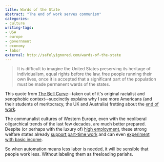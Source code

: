 ```yaml
---
title: Wards of the State
abstract: "The end of work serves communism"
categories:
- culture
writing-tags:
- USA
- europe
- government
- economy
- labor
external: http://safelyignored.com/wards-of-the-state
---
```


> It is difficult to imagine the United States preserving its heritage of individualism, equal rights before the law, free people running their own lives, once it is accepted that a significant part of the population must be made permanent wards of the states.

This quote from [The Bell Curve](https://www.goodreads.com/book/show/223556.The_Bell_Curve)--taken out of it's original racialist and xenophobic context--succinctly explains why I see more Americans (and their students of meritocracy, the UK and Australia) fretting about the [end of work](http://www.economist.com/blogs/freeexchange/2014/02/labour-markets-0).

The communalist cultures of Western Europe, even with the neoliberal oligarchical trends of the last few decades, are much better prepared. Despite (or perhaps with the luxury of) [high employment](http://www.nytimes.com/2014/12/18/upshot/nordic-nations-show-that-big-safety-net-can-allow-for-leap-in-employment-rate-.html), these strong welfare states already [support part-time work](http://www.economist.com/blogs/economist-explains/2015/05/economist-explains-12) and can even [experiment with basic income](http://www.dutchnews.nl/news/archives/2015/06/utrecht-city-council-to-begin-experiments-with-a-basic-income/).

So when automation means less labor is needed, it will be sensible that people work less. Without labeling them as freeloading pariahs.
